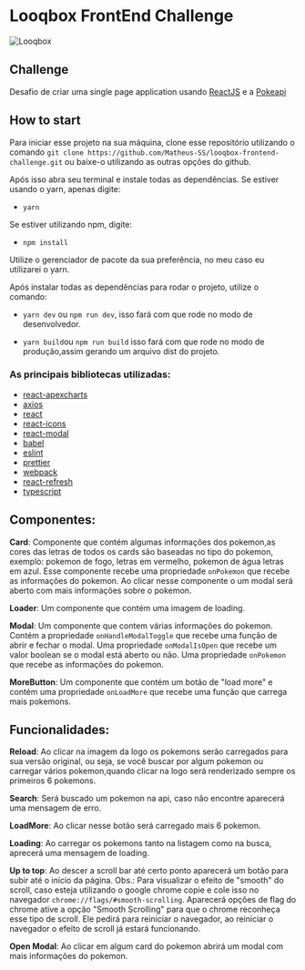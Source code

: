 # Looqbox FrontEnd Challenge

![Looqbox](https://github.com/looqbox/looqbox-frontend-challenge/blob/master/logo.png)

## Challenge

Desafio de criar uma single page application usando [ReactJS](https://reactjs.org/docs/getting-started.html) e a [Pokeapi](https://pokeapi.co/)

## How to start

Para iniciar esse projeto na sua máquina, clone esse repositório utilizando o comando
`git clone https://github.com/Matheus-SS/looqbox-frontend-challenge.git` ou baixe-o utilizando as outras opções do github.

Após isso abra seu terminal e instale todas as dependências.
Se estiver usando o yarn, apenas digite:

- `yarn`

Se estiver utilizando npm, digite:

- `npm install`

Utilize o gerenciador de pacote da sua preferência, no meu caso eu utilizarei o yarn.

Após instalar todas as dependências para rodar o projeto, utilize o comando:

- `yarn dev` ou `npm run dev`, isso fará com que rode no modo de desenvolvedor.

- `yarn build`ou `npm run build` isso fará com que rode no modo de produção,assim gerando um arquivo dist do projeto.

### As principais bibliotecas utilizadas:

- [react-apexcharts](https://apexcharts.com/docs/react-charts/)
- [axios](https://github.com/axios/axios)
- [react](https://reactjs.org/docs/getting-started.html)
- [react-icons](https://react-icons.github.io/react-icons/)
- [react-modal](https://github.com/reactjs/react-modal)
- [babel](https://babeljs.io/docs/en/)
- [eslint](https://eslint.org/docs/user-guide/getting-started)
- [prettier](https://prettier.io/docs/en/install.html)
- [webpack](https://webpack.js.org/)
- [react-refresh](https://github.com/pmmmwh/react-refresh-webpack-plugin)
- [typescript](https://www.typescriptlang.org/)

## Componentes:

**Card**: Componente que contém algumas informações dos pokemon,as cores das letras de todos os
cards são baseadas no tipo do pokemon, exemplo: pokemon de fogo, letras em vermelho, pokemon de água letras em azul.
Esse componente recebe uma propriedade `onPokemon` que recebe as informações do pokemon.
Ao clicar nesse componente o um modal será aberto com mais informações sobre o pokemon.

**Loader**: Um componente que contém uma imagem de loading.

**Modal**: Um componente que contem várias informações do pokemon.
Contém a propriedade `onHandleModalToggle` que recebe uma função de abrir e fechar o modal.
Uma propriedade `onModalIsOpen` que recebe um valor boolean se o modal está aberto ou não.
Uma propriedade `onPokemon` que recebe as informações do pokemon.

**MoreButton**: Um componente que contém um botão de "load more" e
contém uma propriedade `onLoadMore` que recebe uma função que carrega mais pokemons.

## Funcionalidades:

**Reload**: Ao clicar na imagem da logo os pokemons serão carregados para sua versão original,
ou seja, se você buscar por algum pokemon ou carregar vários pokemon,quando clicar na logo
será renderizado sempre os primeiros 6 pokemons.

**Search**: Será buscado um pokemon na api, caso não encontre aparecerá uma mensagem de erro.

**LoadMore**: Ao clicar nesse botão será carregado mais 6 pokemon.

**Loading**: Ao carregar os pokemons tanto na listagem como na busca, aprecerá uma mensagem de loading.

**Up to top**: Ao descer a scroll bar até certo ponto aparecerá um botão para subir até o início da página.
Obs.: Para visualizar o efeito de "smooth" do scroll, caso esteja utilizando o google chrome copie e cole isso no navegador `chrome://flags/#smooth-scrolling`. Aparecerá opções de flag do chrome ative a opção "Smooth Scrolling" para que o chrome reconheça esse tipo de scroll. Ele pedirá para reiniciar o navegador, ao reiniciar o navegador o efeito de scroll já estará funcionando.

**Open Modal**: Ao clicar em algum card do pokemon abrirá um modal com mais informações do pokemon.
